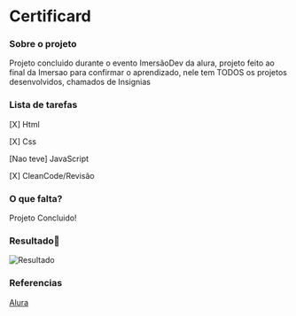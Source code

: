 # Certificard

### **Sobre o projeto**

Projeto concluido durante o evento ImersãoDev da alura, projeto feito ao final da Imersao para confirmar o aprendizado, nele tem TODOS os projetos desenvolvidos, chamados de Insignias 

### **Lista de tarefas**

[X] Html

[X] Css

[Nao teve] JavaScript

[X] CleanCode/Revisão

### **O que falta?**

Projeto Concluido!

### **Resultado**:clap:

![Resultado](https://user-images.githubusercontent.com/80369075/114111652-ee9f1080-98b0-11eb-854e-c6b1127b2168.png)


### **Referencias**


[Alura](https://www.alura.com.br/)


